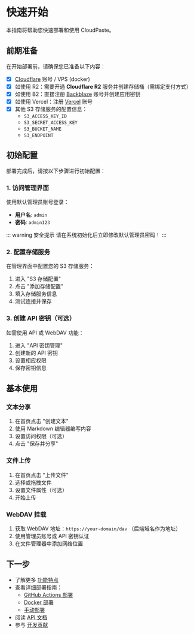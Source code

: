 # 快速开始

本指南将帮助您快速部署和使用 CloudPaste。

## 前期准备

在开始部署前，请确保您已准备以下内容：

- [x] [Cloudflare](https://dash.cloudflare.com) 账号 / VPS (docker)
- [x] 如使用 R2：需要开通 **Cloudflare R2** 服务并创建存储桶（需绑定支付方式）
- [x] 如使用 B2：直接注册 [Backblaze](https://www.backblaze.com) 账号并创建应用密钥
- [x] 如使用 Vercel：注册 [Vercel](https://vercel.com) 账号
- [x] 其他 S3 存储服务的配置信息：
  - `S3_ACCESS_KEY_ID`
  - `S3_SECRET_ACCESS_KEY`
  - `S3_BUCKET_NAME`
  - `S3_ENDPOINT`

## 初始配置

部署完成后，请按以下步骤进行初始配置：

### 1. 访问管理界面

使用默认管理员账号登录：

- **用户名**: `admin`
- **密码**: `admin123`

::: warning 安全提示
请在系统初始化后立即修改默认管理员密码！
:::

### 2. 配置存储服务

在管理界面中配置您的 S3 存储服务：

1. 进入 "S3 存储配置"
2. 点击 "添加存储配置"
3. 填入存储服务信息
4. 测试连接并保存

### 3. 创建 API 密钥（可选）

如需使用 API 或 WebDAV 功能：

1. 进入 "API 密钥管理"
2. 创建新的 API 密钥
3. 设置相应权限
4. 保存密钥信息

## 基本使用

### 文本分享

1. 在首页点击 "创建文本"
2. 使用 Markdown 编辑器编写内容
3. 设置访问权限（可选）
4. 点击 "保存并分享"

### 文件上传

1. 在首页点击 "上传文件"
2. 选择或拖拽文件
3. 设置文件属性（可选）
4. 开始上传

### WebDAV 挂载

1. 获取 WebDAV 地址：`https://your-domain/dav` （后端域名作为地址）
2. 使用管理员账号或 API 密钥认证
3. 在文件管理器中添加网络位置

## 下一步

- 了解更多 [功能特点](/guide/features)
- 查看详细部署指南：
  - [GitHub Actions 部署](/guide/deploy-github-actions)
  - [Docker 部署](/guide/deploy-docker)
  - [手动部署](/guide/deploy-manual)
- 阅读 [API 文档](/api/)
- 参与 [开发贡献](/development/)
